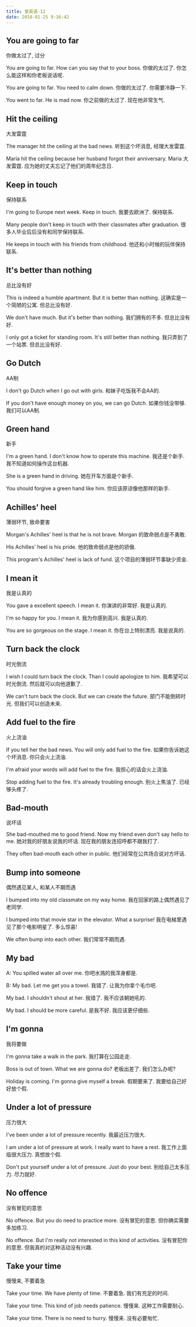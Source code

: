 ```yaml
---
title: 爱英语-12
date: 2018-01-25 9:16:42
---
```


## You are going to far
你做太过了, 过分

You are going to far. How can you say that to your boss.
你做的太过了. 你怎么能这样和你老板说话呢.

You are going to far. You need to calm down.
你做的太过了. 你需要冷静一下.

You went to far. He is mad now.
你之前做的太过了. 现在他非常生气.

## Hit the ceiling
大发雷霆

The manager hit the ceiling at the bad news.
听到这个坏消息, 经理大发雷霆.

Maria hit the ceiling because her husband forgot their anniversary.
Maria 大发雷霆. 应为她的丈夫忘记了他们的周年纪念日.

## Keep in touch
保持联系

I'm going to Europe next week. Keep in touch.
我要去欧洲了. 保持联系.

Many people don't keep in touch with their classmates after graduation.
很多人毕业后后没有和同学保持联系.

He keeps in touch with his friends from childhood.
他还和小时候的玩伴保持联系.

## It's better than nothing
总比没有好

This is indeed a humble apartment. But it is better than nothing.
这确实是一个简陋的公寓. 但总比没有好.

We don't have much. But it's better than nothing.
我们拥有的不多. 但总比没有好.

I only got a ticket for standing room. It's still better than nothing.
我只弄到了一个站票. 但总比没有好.

## Go Dutch
AA制

I don't go Dutch when I go out with girls.
和妹子吃饭我不会AA的.

If you don't have enough money on you, we can go Dutch.
如果你钱没带够. 我们可以AA制.

## Green hand
新手

I'm a green hand. I don't know how to operate this machine.
我还是个新手. 我不知道如何操作这台机器.

She is a green hand in driving.
她在开车方面是个新手.

You should forgive a green hand like him.
你应该原谅像他那样的新手.

## Achilles' heel
薄弱环节, 致命要害

Morgan's Achilles' heel is that he is not brave.
Morgan 的致命弱点是不勇敢.

His Achilles' heel is his pride.
他的致命弱点是他的骄傲.

This program's Achilles' heel is lack of fund.
这个项目的薄弱环节事缺少资金.

## I mean it
我是认真的

You gave a excellent speech. I mean it.
你演讲的非常好. 我是认真的.

I'm so happy for you. I mean it.
我为你感到高兴. 我是认真的.

You are so gorgeous on the stage. I mean it.
你在台上特别漂亮. 我是说真的.

## Turn back the clock
时光倒流

I wish I could turn back the clock. Than I could apologize to him.
我希望可以时光倒流. 然后就可以向他道歉了.

We can't turn back the clock. But we can create the future.
部门不能倒转时光. 但我们可以创造未来.

## Add fuel to the fire
火上浇油

If you tell her the bad news. You will only add fuel to the fire.
如果你告诉她这个坏消息. 你只会火上浇油.

I'm afraid your words will add fuel to the fire.
我担心的话会火上浇油.

Stop adding fuel to the fire. It's already troubling enough.
别火上焦油了. 已经够头疼了.

## Bad-mouth
说坏话

She bad-mouthed me to good friend. Now my friend even don't say hello to me.
她对我的好朋友说我的坏话. 现在我的朋友连招呼都不跟我打了.

They often bad-mouth each other in public.
他们经常在公共场合说对方坏话.

## Bump into someone
偶然遇见某人, 和某人不期而遇

I bumped into my old classmate on my way home.
我在回家的路上偶然遇见了老同学.

I bumped into that movie star in the elevator. What a surprise!
我在电梯里遇见了那个电影明星了. 多么惊喜!

We often bump into each other.
我们常常不期而遇.

## My bad
A: You spilled water all over me.
你吧水溅的我浑身都是.

B: My bad. Let me get you a towel.
我错了. 让我为你拿个毛巾吧.

My bad. I shouldn't shout at her.
我错了. 我不应该朝她吼的.

My bad. I should be more careful.
是我不好. 我应该更仔细些.

## I'm gonna
我将要做

I'm gonna take a walk in the park.
我打算在公园走走.

Boss is out of town. What we are gonna do?
老板出差了. 我们怎么办呢?

Holiday is coming. I'm gonna give myself a break.
假期要来了. 我要给自己好好放个假.

## Under a lot of pressure
压力很大

I've been under a lot of pressure recently.
我最近压力很大.

I am under a lot of pressure at work. I really want to have a rest.
我工作上面临很大压力. 真想放个假.

Don't put yourself under a lot of pressure. Just do your best.
别给自己太多压力. 尽力就好.

## No offence
没有冒犯的意思

No offence. But you do need to practice more.
没有冒犯的意思. 但你确实需要多加练习.

No offence. But I'm really not interested in this kind of activities.
没有冒犯你的意思. 但我真的对这种活动没有兴趣.

## Take your time
慢慢来, 不要着急

Take your time. We have plenty of time.
不要着急. 我们有充足的时间.

Take your time. This kind of job needs patience.
慢慢来. 这种工作需要耐心.

Take your time. There is no need to hurry.
慢慢来. 没有必要匆忙.

